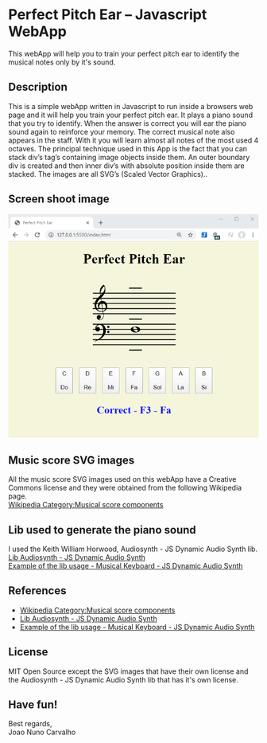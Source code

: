 # Perfect Pitch Ear – Javascript WebApp

This webApp will help you to train your perfect pitch ear to identify the musical notes only by it's sound.

## Description
This is a simple webApp written in Javascript to run inside a browsers web page and it will help you train your perfect pitch ear. It plays a piano sound that you try to identify. When the answer is correct you will ear the piano sound again to reinforce your memory. The correct musical note also appears in the staff. With it you will learn almost all notes of the most used 4 octaves.
The principal technique used in this App is the fact that you can stack div’s tag’s containing image objects inside them. An outer boundary div is created and then inner div’s with absolute position inside them are stacked.
The images are all SVG’s (Scaled Vector Graphics)..   

## Screen shoot image
![Perfect pitch ear screen shoot image](./perfectPitchEar.png)

## Music score SVG images
All the music score SVG images used on this webApp have a Creative Commons license and they were obtained from the following Wikipedia page. <br>
[Wikipedia Category:Musical score components](https://commons.wikimedia.org/wiki/Category:Musical_score_components)

## Lib used to generate the piano sound
I used the Keith William Horwood, Audiosynth - JS Dynamic Audio Synth lib. <br> 
[Lib Audiosynth - JS Dynamic Audio Synth](https://keithwhor.github.io/audiosynth/) <br>
[Example of the lib usage - Musical Keyboard - JS Dynamic Audio Synth](https://keithwhor.com/music/)

## References
* [Wikipedia Category:Musical score components](https://commons.wikimedia.org/wiki/Category:Musical_score_components)
* [Lib Audiosynth - JS Dynamic Audio Synth](https://keithwhor.github.io/audiosynth/)
* [Example of the lib usage - Musical Keyboard - JS Dynamic Audio Synth](https://keithwhor.com/music/)

## License
MIT Open Source except the SVG images that have their own license and the Audiosynth - JS Dynamic Audio Synth lib that has it's own license. 

## Have fun!
Best regards, <br>
Joao Nuno Carvalho <br>

